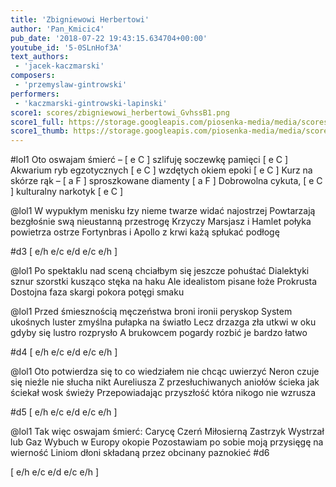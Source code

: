 ```yaml
---
title: 'Zbigniewowi Herbertowi'
author: 'Pan_Kmicic4'
pub_date: '2018-07-22 19:43:15.634704+00:00'
youtube_id: '5-0SLnHof3A'
text_authors:
 - 'jacek-kaczmarski'
composers:
 - 'przemyslaw-gintrowski'
performers:
 - 'kaczmarski-gintrowski-lapinski'
score1: scores/zbigniewowi_herbertowi_GvhssB1.png
score1_full: https://storage.googleapis.com/piosenka-media/media/scores/zbigniewowi_herbertowi_GvhssB1.png
score1_thumb: https://storage.googleapis.com/piosenka-media/media/scores/zbigniewowi_herbertowi_GvhssB1.png.180x0_q85_upscale.png
---
```


#lol1
Oto oswajam śmierć – [ e C ]
szlifuję soczewkę pamięci [ e C ]
Akwarium ryb egzotycznych [ e C ]
wzdętych okiem epoki [ e C ]
Kurz na skórze rąk – [ a F ]
sproszkowane diamenty [ a F ]
Dobrowolna cykuta, [ e C ]
kulturalny narkotyk [ e C ]

@lol1
W wypukłym menisku łzy
nieme twarze widać najostrzej
Powtarzają bezgłośnie
swą nieustanną przestrogę
Krzyczy Marsjasz i Hamlet
połyka powietrza ostrze
Fortynbras i Apollo
z krwi każą spłukać podłogę

#d3
[ e/h  e/c  e/d   e/c  e/h ]


@lol1
Po spektaklu nad sceną
chciałbym się jeszcze pohuśtać
Dialektyki sznur szorstki
kusząco stęka na haku
Ale idealistom
pisane łoże Prokrusta
Dostojna faza skargi
pokora potęgi smaku

@lol1
Przed śmiesznością męczeństwa
broni ironii peryskop
System ukośnych luster
zmyślna pułapka na światło
Lecz drzazga zła utkwi w oku
gdyby się lustro rozprysło
A brukowcem pogardy
rozbić je bardzo łatwo

#d4
[ e/h  e/c  e/d   e/c  e/h ]

@lol1
Oto potwierdza się to
co wiedziałem nie chcąc uwierzyć
Neron czuje się nieźle
nie słucha nikt Aureliusza
Z przesłuchiwanych aniołów
ścieka jak ściekał wosk świeży
Przepowiadając przyszłość
która nikogo nie wzrusza

#d5
[ e/h  e/c  e/d   e/c  e/h ]

@lol1
Tak więc oswajam śmierć:
Carycę Czerń Miłosierną
Zastrzyk Wystrzał lub Gaz
Wybuch w Europy okopie
Pozostawiam po sobie
moją przysięgę na wierność
Liniom dłoni składaną
przez obcinany paznokieć 
#d6

[ e/h  e/c  e/d   e/c  e/h ]